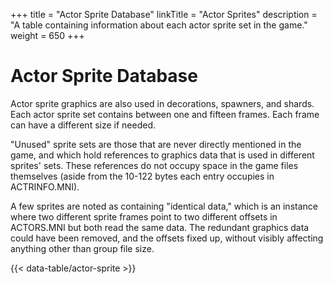 +++
title = "Actor Sprite Database"
linkTitle = "Actor Sprites"
description = "A table containing information about each actor sprite set in the game."
weight = 650
+++

# Actor Sprite Database

Actor sprite graphics are also used in decorations, spawners, and shards. Each actor sprite set contains between one and fifteen frames. Each frame can have a different size if needed.

"Unused" sprite sets are those that are never directly mentioned in the game, and which hold references to graphics data that is used in different sprites' sets. These references do not occupy space in the game files themselves (aside from the 10-122 bytes each entry occupies in ACTRINFO.MNI).

A few sprites are noted as containing "identical data," which is an instance where two different sprite frames point to two different offsets in ACTORS.MNI but both read the same data. The redundant graphics data could have been removed, and the offsets fixed up, without visibly affecting anything other than group file size.

{{< data-table/actor-sprite >}}
